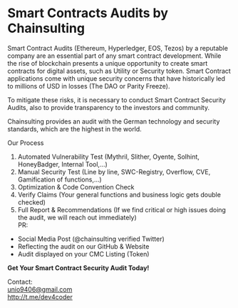 # Smart Contracts Audits by Chainsulting
Smart Contract Audits (Ethereum, Hyperledger, EOS, Tezos)  by a reputable company are an essential part of any smart contract development. 
While the rise of blockchain presents a unique opportunity to create smart contracts for digital assets, such as Utility or Security token. Smart Contract applications come with unique security concerns that have historically led to millions of USD in losses (The DAO or Parity Freeze).

To mitigate these risks, it is necessary to conduct Smart Contract Security Audits, also to provide transparency to the investors and community.

Chainsulting provides an audit with the German technology and security standards, which are the highest in the world. 

Our Process
1. Automated Vulnerability Test (Mythril, Slither, Oyente, Solhint, HoneyBadger, Internal Tool,...)<br>
2. Manual Security Test (Line by line, SWC-Registry, Overflow, CVE, Gamification of functions,...)<br>
3. Optimization & Code Convention Check<br>
4. Verify Claims (Your general functions and business logic gets double checked)<br>
5. Full Report & Recommendations (If we find critical or high issues doing the audit, we will reach out immediately)<br>
PR:<br>
- Social Media Post (@chainsulting verified Twitter)<br>
- Reflecting the audit on our GitHub & Website<br>
- Audit displayed on your CMC Listing (Token)<br>


<b>Get Your Smart Contract Security Audit Today!</b>

Contact:<br>
unio9406@gmail.com<br>
http://t.me/dev4coder<br>
